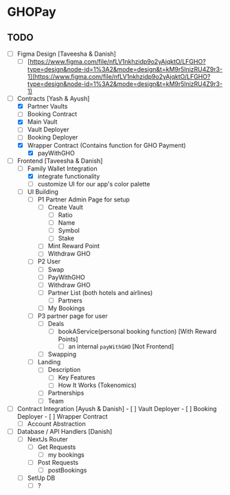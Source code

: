 # GHOPay

## TODO

- [ ] Figma Design [Taveesha & Danish]
	- [ ] [https://www.figma.com/file/nfLV1nkhzidp9o2yAjqktO/LFGHO?type=design&node-id=1%3A2&mode=design&t=kM9r5lnizRU4Z9r3-1](https://www.figma.com/file/nfLV1nkhzidp9o2yAjqktO/LFGHO?type=design&node-id=1%3A2&mode=design&t=kM9r5lnizRU4Z9r3-1)
- [ ] Contracts [Yash & Ayush]
	- [x] Partner Vaults
	- [ ] Booking Contract
	- [x] Main Vault
	- [ ] Vault Deployer 
	- [ ] Booking Deployer
	- [x] Wrapper Contract (Contains function for GHO Payment)
		- [x] payWithGHO
- [ ] Frontend [Taveesha & Danish]
	- [ ] Family Wallet Integration
 		- [x] integrate functionality
   		- [ ] customize UI for our app's color palette
	- [ ] UI Building 
		- [ ] P1 Partner Admin Page for setup
			- [ ] Create Vault
				- [ ] Ratio
				- [ ] Name
				- [ ] Symbol
				- [ ] Stake
			- [ ] Mint Reward Point
			- [ ] Withdraw GHO
		- [ ] P2 User
			- [ ] Swap 
			- [ ] PayWithGHO
			- [ ] Withdraw GHO
			- [ ] Partner List (both hotels and airlines)
				- [ ] Partners
			- [ ] My Bookings
		- [ ] P3 partner page for user 
			- [ ] Deals
				- [ ] bookAService(personal booking function) [With Reward Points]
					- [ ] an internal `payWithGHO` [Not Frontend]
			- [ ] Swapping
		- [ ] Landing
			- [ ] Description
         		- [ ] Key Features
           		- [ ] How It Works (Tokenomics)
			- [ ] Partnerships
			- [ ] Team
- [ ] Contract Integration [Ayush & Danish]
		- [ ] Vault Deployer 
		- [ ] Booking Deployer
		- [ ] Wrapper Contract  
	- [ ] Account Abstraction
- [ ] Database / API Handlers [Danish]
	- [ ] NextJs Router
		- [ ] Get Requests
			- [ ] my bookings
		- [ ] Post Requests
			- [ ] postBookings
	- [ ] SetUp DB
		- [ ] ?
